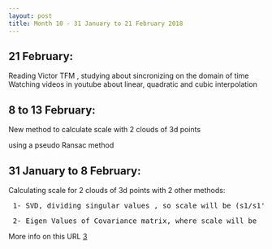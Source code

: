 ```yaml
---
layout: post
title: Month 10 - 31 January to 21 February 2018
---
```


## 21 February: 

Reading Victor TFM , studying about sincronizing on the domain of time Watching videos in youtube about linear, quadratic and cubic interpolation 


## 8 to 13 February:

New method to calculate scale with 2 clouds of 3d points

using a pseudo Ransac method 


## 31 January to 8 February:

Calculating scale for 2 clouds of 3d points with 2 other methods:

<pre>
 1- SVD, dividing singular values , so scale will be (s1/s1', s2/s2',s3/s3') where (s1,s2,s3) are the singular values calculated with SVD for a cloud of 3d points
</pre>

<pre>
 2- Eigen Values of Covariance matrix, where scale will be   (sqrt(e1/e1'), sqrt(e2/e2'),sqrt(e3,e3')), and (e1,e2,e3) are the eigen values for a cloud of 3d points
</pre>

More info on this URL [3](https://forum.kde.org/viewtopic.php?f=9&t=110265)
